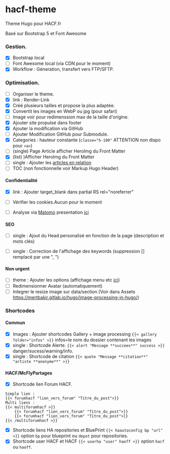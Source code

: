 # hacf-theme
Theme Hugo pour HACF.fr

Basé sur Bootstrap 5 et Font Awesome

### Gestion.
* [X] Bootstrap local
* [ ] Font Awesome local (via CDN pour le moment)
* [X] Workflow : Géneration, transfert vers FTP/SFTP.

### Optimisation.
* [ ] Organiser le theme.
* [X] link : Render-Link
* [X] Créé plusieurs tailles  et propose la plus adaptée.
* [X] Convertit les images en WebP ou jpg (pour safari)
* [ ] Image voir pour redimenssion max de la taille d'origine.
* [X] Ajouter site propulsé dans footer
* [X] Ajouter la modification via GitHub
* [ ] Ajouter Modification GitHub pour Submodule.
* [X] Categories : hauteur constante (`classe="h-100"` ATTENTION non dispo pour `<a>`)
* [ ] (single) Page Article afficher HeroImg du Front Matter
* [X] (list) )Afficher HeroImg du Front Matter
* [ ] single : Ajouter les [articles en relation](https://bout2code.fr/tutos/creer-un-site-avec-hugo/comment-creer-un-site-avec-hugo-partie-7-ajouter-du-contenu-en-relation/)
* [ ] TOC (non fonctionnelle voir Markup Hugo Header)
  
#### Confidentialité
* [X] link : Ajouter target_blank dans partial RS rel="noreferrer"
* [ ] Vérifier les cookies.Aucun pour le moment
* [ ] Analyse via [Matomo](https://fr.matomo.org/) presentation [ici](https://zestedesavoir.com/tutoriels/2508/matomo-analytics/)


#### SEO
* [ ] single : Ajout du Head personalisé en fonction de la page (description et mots clés)
* [ ] single : Correction de l'affichage des keywords (suppression [] remplacé par une ", ")


#### Non urgent
* [ ] theme : Ajouter les options (affichage menu etc [ici](https://github.com/razonyang/hugo-theme-bootstrap/tree/master/layouts/partials/sidebar))
* [ ] Redimensionner Avatar (automatiquement)
* [ ] Integrer le resize image sur data/section.(Voir dans Assets https://mertbakir.gitlab.io/hugo/image-processing-in-hugo/)

### Shortcodes
#### Commun
* [X] Images : Ajouter shortcodes Gallery + image processing `{{< gallery folder="infos" >}}` infos=le nom du dossier contenant les images
* [X] single : Shortcode Alerte. `{{< alert "Message **succees**" success >}}` danger/sucess/warning/info.
* [X] single : Shortcode de citation `{{< quote "Message **citation**" "artiste **anonyme**" >}}`

#### HACF/McFlyPartages
* [X] Shortcode lien Forum HACF. 
```
Simple lien : 
{{< forumhacf "lien_vers_forum" "Titre_du_post">}} 
Multi liens : 
{{< multiforumhacf >}}
    {{< forumhacf "lien_vers_forum" "Titre_du_post">}}
    {{< forumhacf "lien_vers_forum" "Titre_du_post">}}
{{< /multiforumhacf >}}
```
* [X] Shortcode liens HA repositories et BluePrint `{{< haautoconfig bp "url" >}}` option `bp` pour blueprint ou `depot` pour repositories.
* [X] Shortcode user HACF et HACF `{{< userha "user" haoff >}}` option `hacf` ou `haoff`.